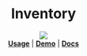 <h1 align="center">Inventory</h1>
<p align="center">
  <img src="https://skillicons.dev/icons?i=flutter,dart" />
  <br/>
  <b><a href="https://github.com/itc-s22020/Flutter-Inventory/wiki/Usage">Usage</a></b> | <b><a href="https://flutter-inventory.vercel.app/">Demo</a></b> | <b><a href="https://github.com/itc-s22020/Flutter-Inventory/wiki/Home">Docs</a></b>
</p>
